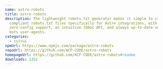 ```yaml
---
name: astro-robots
title: astro-robots
description: The lightweight robots.txt generator makes it simple to create
  compliant robots.txt files specifically for Astro integrations, with
  zero-config support, an intuitive JSDoc API, and always up-to-date verified
  bots user-agents.
categories:
  - css+ui
npmUrl: https://www.npmjs.com/package/astro-robots
repoUrl: https://github.com/ACP-CODE/astro-robots
homepageUrl: https://github.com/ACP-CODE/astro-robots#readme
downloads: 1352
---
```

